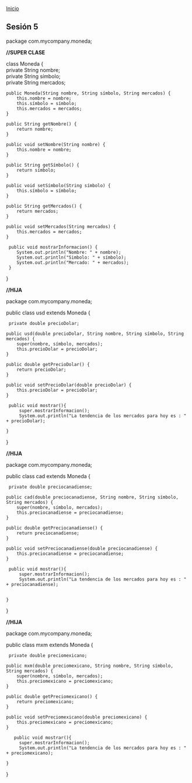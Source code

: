 <!-- No borrar o modificar -->
[Inicio](./index.md)

## Sesión 5 


package com.mycompany.moneda;

**//SUPER CLASE**

class Moneda {   
    private String nombre;  
    private String símbolo;  
    private String mercados;  

    public Moneda(String nombre, String símbolo, String mercados) {  
        this.nombre = nombre;  
        this.símbolo = símbolo;  
        this.mercados = mercados;  
    }  

    public String getNombre() {  
        return nombre;  
    }  

    public void setNombre(String nombre) {  
        this.nombre = nombre;  
    }  

    public String getSímbolo() {  
        return símbolo;  
    }  

    public void setSímbolo(String símbolo) {  
        this.símbolo = símbolo;  
    }  

    public String getMercados() {  
        return mercados;  
    }  

    public void setMercados(String mercados) {  
        this.mercados = mercados;  
    }  

     public void mostrarInformacion() {  
        System.out.println("Nombre: " + nombre);  
        System.out.println("Simbolo: " + símbolo);  
        System.out.println("Mercado: " + mercados);  
     }  
}  

**//HIJA**

package com.mycompany.moneda;  

 public class usd extends Moneda {  
     
     private double precioDolar;  

    public usd(double precioDolar, String nombre, String símbolo, String mercados) {  
        super(nombre, símbolo, mercados);  
        this.precioDolar = precioDolar;  
    }  

    public double getPrecioDolar() {  
        return precioDolar;  
    }  

    public void setPrecioDolar(double precioDolar) {  
        this.precioDolar = precioDolar;  
    }  
             
     public void mostrar(){  
         super.mostrarInformacion();  
         System.out.println("La tendencia de los mercados para hoy es : " + precioDolar);  
 
    }  
 }  

**//HIJA**

package com.mycompany.moneda;  

 public class cad extends Moneda {  
     
     private double preciocanadiense;  

    public cad(double preciocanadiense, String nombre, String símbolo, String mercados) {  
        super(nombre, símbolo, mercados);  
        this.preciocanadiense = preciocanadiense;  
    }  

    public double getPreciocanadiense() {  
        return preciocanadiense;  
    }  

    public void setPreciocanadiense(double preciocanadiense) {  
        this.preciocanadiense = preciocanadiense;  
    }  
  
     public void mostrar(){  
         super.mostrarInformacion();  
         System.out.println("La tendencia de los mercados para hoy es : " + preciocanadiense);  
 
 
    }  
 }  

**//HIJA**

package com.mycompany.moneda;  

 public class mxm extends Moneda {  
     
     private double preciomexicano;  

    public mxm(double preciomexicano, String nombre, String símbolo, String mercados) {  
        super(nombre, símbolo, mercados);  
        this.preciomexicano = preciomexicano;  
    }  

    public double getPreciomexicano() {  
        return preciomexicano;  
    }  

    public void setPreciomexicano(double preciomexicano) {  
        this.preciomexicano = preciomexicano;  
    }  
           
       public void mostrar(){  
         super.mostrarInformacion();  
         System.out.println("La tendencia de los mercados para hoy es : " + preciomexicano);  
  
    }  
 }  
